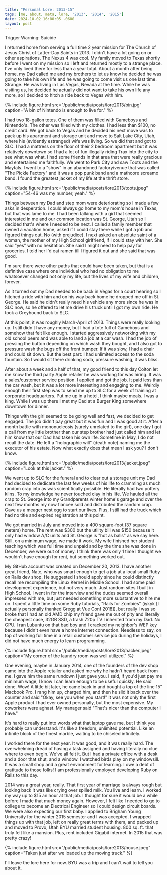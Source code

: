 ```yaml
---
title: "Personal Lore: 2013-15"
tags: [me, about, meta, lore, '2013', '2014', '2015']
date: 2024-10-02 16:00:05 -0600
layout: post
---
```


Trigger Warning: Suicide

I returned home from serving a full time 2 year mission for The Church of Jesus Christ of Latter-Day Saints in 2013. I didn't have a lot going on or other aspirations. The Nexus 4 was cool. My family moved to Texas shortly before I went on my mission so I left and returned mostly to a strange place. I've only lived there for less than a year total. About a month after being home, my Dad called me and my brothers to let us know he decided he was going to take his own life and he was going to come visit us one last time. Strange. He was living in Las Vegas, Nevada at the time. While he was visiting us, he decided he actually did not want to take his own life any more, so I decided to hitch a ride back to Vegas with him.

{% include figure.html src="/public/media/posts/lore2013/bin.jpg" caption="A bin of Nintendo is enough to live for." %}

I had two 18-gallon totes. One of them was filled with Gameboys and Nintendo's. The other was filled with my clothes. I had less than $100, no credit card. We got back to Vegas and he decided his next move was to pack up his apartment and storage unit and move to Salt Lake City, Utah, where his (evidently estranged) wife was living. So we did that and got to SLC. I had a mattress on the floor of their 2 bedroom apartment but it was relatively downtown so I had a lot of fun illegally riding Trax into the city to see what was what. I had some friends in that area that were really gracious and entertained me faithfully. We went to Park City and saw Toots and the Maytals. I went to a "show" in an abandoned factory/venue that was called "The Pickle Factory" and it was a pop punk band and a mathcore screamo band. I found the greatest jacket of my life at the thrift store.

{% include figure.html src="/public/media/posts/lore2013/toots.jpeg" caption="54-46 was my number, yeah." %}

Things between my Dad and step mom were deteriorating so I made a few asks in desperation. I could always go home to my mom's house in Texas, but that was lame to me. I had been talking with a girl that seemed interested in me and our common location was St. George, Utah so I decided that's where I needed to be next. I called a family member that owned a vacation home, asked if I could stay there while I got a job and figured things out. No (with prejudice). I next asked an absolute saint of a woman, the mother of my High School girlfriend, if I could stay with her. She said "yes" with no hesitation. She said I might need to help pay for groceries. I told her I'd eat ramen till I figured it out and she said that was good.

I'm sure there were other paths that could have been taken, but that is a definitive case where one individual who had no obligation to me whatsoever changed not only my life, but the lives of my wife and children, forever.

As it turned out my Dad needed to be back in Vegas for a court hearing so I hitched a ride with him and on his way back home he dropped me off in St. George. He said he didn't really need his vehicle any more since he was in SLC now, so he offered to let me drive his truck until I got my own ride. He took a Greyhound back to SLC.

At this point, it was roughly March-April of 2013. Things were really looking up. I still didn't have any money, but I had a tote full of Gameboys and somehow that felt like enough. I started aggressively networking with my old school peers and was able to land a job at a car wash. I had the job of pressing the button depending on which wash they bought, and I also got to pressure wash the bugs off the front bumper. If it was slow, I had a chair and could sit down. But the best part: I had unlimited access to the soda fountain. So I would sit there drinking soda, pressure washing, it was bliss.

After about a week and a half of that, my good friend to this day Colton let me know the third party Apple retailer he was working for was hiring. It was a sales/customer service position. I applied and got the job. It paid less than the car wash, but it was a lot more interesting and engaging to me. Weirdly enough their first step was to send me up to SLC for a week of training at corporate headquarters. Put me up in a hotel, I think maybe meals. I was a king. While I was up there I met my Dad at a Burger King somewhere downtown for dinner.

Things with the girl seemed to be going well and fast, we decided to get engaged. The job didn't pay great but it was fun and I was good at it. After a month battle with mononucleosis (surely unrelated to the girl), one day I got a call from my little brother than our step brother had just called him and let him know that our Dad had taken his own life. Sometime in May, I do not recall the date. He left a "holographic will" (death note) naming me the executor of his estate. Now what exactly does that mean I ask you? I don't know.

{% include figure.html src="/public/media/posts/lore2013/jacket.jpeg" caption="Look at this jacket." %}

We went up to SLC for the funeral and to clear out a storage unit my Dad had decided to dedicate the last few weeks of his life to cramming as much random crap into as was scientifically possible. He literally had two pottery kilns. To my knowledge he never touched clay in his life. We hauled all the crap to St. George into my Grandparents winter home's garage and over the next few months my now fiancee sold and distributed the random crap. Gave us a meager nest egg to start our lives. Plus, I still had the truck which had no title and expired registration at this point.

We got married in July and moved into a 400 square-foot (37 square meters) home. The rent was $300 but the utility bill was $150 because it only had window A/C units and St. George is "hot as balls" as we say here. Still, on a minimum wage, we made it work. My wife finished her student teaching which was full time and unpaid and by the time she was done in December, we were out of money. I think there was only 1 time I thought we wouldn't have enough for rent, but something worked out.

My GitHub account was created on December 20, 2013. I have another great friend, Nate, who was smart enough to get a job at a local small Ruby on Rails dev shop. He suggested I should apply since he could distinctly recall me recompiling the Linux Kernel in Middle School. I had some paid development experience, but not very much. Just random sites I built in High School. I went in for the interview and the dudes seemed overall impressed with me, but just needed something more substantive to hire me on. I spent a little time on some Ruby tutorials, "Rails for Zombies" (iykyk [I actually personally thanked Gregg at Vue Conf 2018]), but really I was so broke that I had an old AMD chip my friend gave me out of pity and literally the cheapest case, 32GB SSD, a trash 720p TV I inherited from my Dad. No GPU. I ran Lubuntu on that bad boy and I cracked my neighbor's WEP key because I didn't even have a home internet connection. Needless to say, on top of working full time in a retail customer service job during the holidays, I did not have much energy to learn programming.

{% include figure.html src="/public/media/posts/lore2013/hacker.jpeg" caption="My corner of the laundry room was well utilized." %}

One evening, maybe in January 2014, one of the founders of the dev shop came into the Apple retailer and asked me why he hadn't heard back from me. I gave him the same rundown I just gave you. I said, if you'd just pay me minimum wage, I know I can learn enough to be useful quickly. He said done. Wow! A little bit later, he came back in and bought a top of the line 15" Macbook Pro. I rang him up, charged him, and then he slid it back over the counter and said "Okay, see you when you start!" It was not only the first Apple product I had ever owned personally, but the most expensive. My coworkers were aghast. My manager said "That's nicer than the computer I have."

It's hard to really put into words what that laptop gave me, but I think you probably can understand. It's like a freedom, unlimited potential. Like an infinite block of the finest marble, waiting to be chiseled infinitely.

I worked there for the next year. It was good, and it was really hard. The overwhelming dread of having a task assigned and having literally no clue where to even begin. We've all felt it. But I had a private office with a desk and a door that shut, and a window. I watched birds play on my windowsill. It was a small shop and a great environment for learning. I owe a debt of gratitude to those folks! I am professionally employed developing Ruby on Rails to this day.

2014 was a great year, really. That first year of marriage is always rough but looking back it was like crying over spilled milk. You live and learn. I worked my way up to $15 an hour at that job. I thought for sure it would be a while before I made that much money again. However, I felt like I needed to go to college to become an Electrical Engineer so I could design circuit boards. We were also expecting our first baby. I applied to Brigham Young University for the winter 2015 semester and I was accepted. I wrapped things up with that job, left on really great terms with them, and packed up and moved to Provo, Utah BYU married student housing. 800 sq. ft. that truly felt like a mansion. Plus, rent included Gigabit internet. In 2015 that was pretty crazy!

{% include figure.html src="/public/media/posts/lore2013/house.jpeg" caption="Taken just after we loaded up the moving truck." %}


I'll leave the lore here for now. BYU was a trip and I can't wait to tell you about it.

